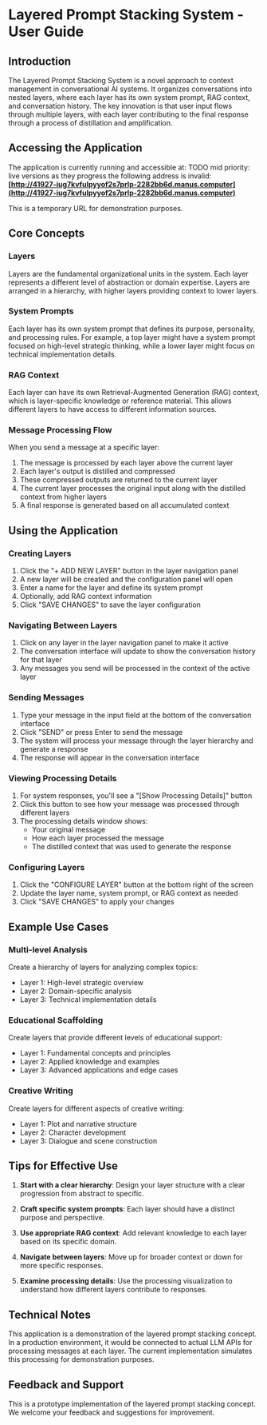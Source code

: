 # Layered Prompt Stacking System - User Guide

## Introduction

The Layered Prompt Stacking System is a novel approach to context management in conversational AI systems. It organizes conversations into nested layers, where each layer has its own system prompt, RAG context, and conversation history. The key innovation is that user input flows through multiple layers, with each layer contributing to the final response through a process of distillation and amplification.

## Accessing the Application

The application is currently running and accessible at:
TODO mid priority: live versions as they progress the following address is invalid:
**[http://41927-iug7kvfulpyyof2s7prlp-2282bb6d.manus.computer](http://41927-iug7kvfulpyyof2s7prlp-2282bb6d.manus.computer)**

This is a temporary URL for demonstration purposes.

## Core Concepts

### Layers

Layers are the fundamental organizational units in the system. Each layer represents a different level of abstraction or domain expertise. Layers are arranged in a hierarchy, with higher layers providing context to lower layers.

### System Prompts

Each layer has its own system prompt that defines its purpose, personality, and processing rules. For example, a top layer might have a system prompt focused on high-level strategic thinking, while a lower layer might focus on technical implementation details.

### RAG Context

Each layer can have its own Retrieval-Augmented Generation (RAG) context, which is layer-specific knowledge or reference material. This allows different layers to have access to different information sources.

### Message Processing Flow

When you send a message at a specific layer:

1. The message is processed by each layer above the current layer
2. Each layer's output is distilled and compressed
3. These compressed outputs are returned to the current layer
4. The current layer processes the original input along with the distilled context from higher layers
5. A final response is generated based on all accumulated context

## Using the Application

### Creating Layers

1. Click the "+ ADD NEW LAYER" button in the layer navigation panel
2. A new layer will be created and the configuration panel will open
3. Enter a name for the layer and define its system prompt
4. Optionally, add RAG context information
5. Click "SAVE CHANGES" to save the layer configuration

### Navigating Between Layers

1. Click on any layer in the layer navigation panel to make it active
2. The conversation interface will update to show the conversation history for that layer
3. Any messages you send will be processed in the context of the active layer

### Sending Messages

1. Type your message in the input field at the bottom of the conversation interface
2. Click "SEND" or press Enter to send the message
3. The system will process your message through the layer hierarchy and generate a response
4. The response will appear in the conversation interface

### Viewing Processing Details

1. For system responses, you'll see a "[Show Processing Details]" button
2. Click this button to see how your message was processed through different layers
3. The processing details window shows:
   - Your original message
   - How each layer processed the message
   - The distilled context that was used to generate the response

### Configuring Layers

1. Click the "CONFIGURE LAYER" button at the bottom right of the screen
2. Update the layer name, system prompt, or RAG context as needed
3. Click "SAVE CHANGES" to apply your changes

## Example Use Cases

### Multi-level Analysis

Create a hierarchy of layers for analyzing complex topics:
- Layer 1: High-level strategic overview
- Layer 2: Domain-specific analysis
- Layer 3: Technical implementation details

### Educational Scaffolding

Create layers that provide different levels of educational support:
- Layer 1: Fundamental concepts and principles
- Layer 2: Applied knowledge and examples
- Layer 3: Advanced applications and edge cases

### Creative Writing

Create layers for different aspects of creative writing:
- Layer 1: Plot and narrative structure
- Layer 2: Character development
- Layer 3: Dialogue and scene construction

## Tips for Effective Use

1. **Start with a clear hierarchy**: Design your layer structure with a clear progression from abstract to specific.

2. **Craft specific system prompts**: Each layer should have a distinct purpose and perspective.

3. **Use appropriate RAG context**: Add relevant knowledge to each layer based on its specific domain.

4. **Navigate between layers**: Move up for broader context or down for more specific responses.

5. **Examine processing details**: Use the processing visualization to understand how different layers contribute to responses.

## Technical Notes

This application is a demonstration of the layered prompt stacking concept. In a production environment, it would be connected to actual LLM APIs for processing messages at each layer. The current implementation simulates this processing for demonstration purposes.

## Feedback and Support

This is a prototype implementation of the layered prompt stacking concept. We welcome your feedback and suggestions for improvement.
